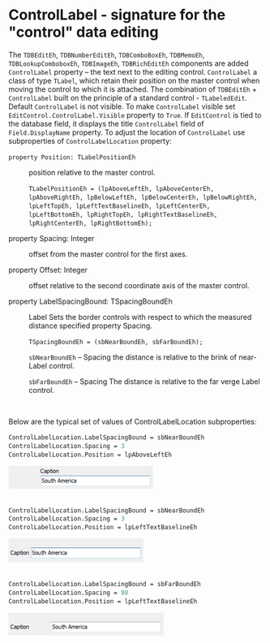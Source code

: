 # ControlLabel - signature for the "control" data editing


The `TDBEditEh`, `TDBNumberEditEh`, `TDBComboBoxEh`, `TDBMemoEh`, `TDBLookupComboboxEh`, `TDBImageEh`, `TDBRichEditEh` components are added `ControlLabel` property – the text next to the editing control. `ControlLabel` a class of type `TLabel`, which retain their position on the master control when moving the control to which it is attached. The combination of `TDBEditEh` + `ControlLabel` built on the principle of a standard control - `TLabeledEdit`.
Default `ControlLabel` is not visible. To make `ControlLabel` visible set `EditControl.ControlLabel.Visible` property to `True`.
If `EditControl` is tied to the database field, it displays the title `ControlLabel` field of `Field.DisplayName` property.
To adjust the location of `ControlLabel` use subproperties of `ControlLabelLocation` property:

`property Position: TLabelPositionEh`

<dd>
  position relative to the master control.
  
  `TLabelPositionEh = (lpAboveLeftEh, lpAboveCenterEh, lpAboveRightEh, lpBelowLeftEh, lpBelowCenterEh, lpBelowRightEh, lpLeftTopEh, lpLeftTextBaselineEh, lpLeftCenterEh, lpLeftBottomEh, lpRightTopEh, lpRightTextBaselineEh, lpRightCenterEh, lpRightBottomEh);`
</dd>

property Spacing: Integer
<dd>offset from the master control for the first axes.</dd>

property Offset: Integer
<dd>offset relative to the second coordinate axis of the master control.</dd>

property LabelSpacingBound: TSpacingBoundEh
<dd>Label Sets the border controls with respect to which the measured distance specified property Spacing. 

`TSpacingBoundEh = (sbNearBoundEh, sbFarBoundEh);`

`sbNearBoundEh` – Spacing the distance is relative to the brink of near-Label control.

`sbFarBoundEh` – Spacing The distance is relative to the far verge Label control.
</dd>
<br>

Below are the typical set of values of ControlLabelLocation subproperties:

```pascal
ControlLabelLocation.LabelSpacingBound = sbNearBoundEh
ControlLabelLocation.Spacing = 3
ControlLabelLocation.Position = lpAboveLeftEh
```
![](../../images/clip0051.png)
<br>
<br>


```pascal
ControlLabelLocation.LabelSpacingBound = sbNearBoundEh
ControlLabelLocation.Spacing = 3
ControlLabelLocation.Position = lpLeftTextBaselineEh
```
![](../../images/clip0052.png)
<br>
<br>


```pascal
ControlLabelLocation.LabelSpacingBound = sbFarBoundEh
ControlLabelLocation.Spacing = 80
ControlLabelLocation.Position = lpLeftTextBaselineEh
```
![](../../images/clip0053.png)

